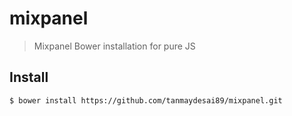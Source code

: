 # mixpanel
> Mixpanel Bower installation for pure JS

## Install

```sh
$ bower install https://github.com/tanmaydesai89/mixpanel.git
```